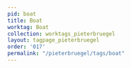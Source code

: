 ```yaml
---
pid: boat
title: Boat
worktag: Boat
collection: worktags_pieterbruegel
layout: tagpage_pieterbruegel
order: '017'
permalink: "/pieterbruegel/tags/boat"
---
```

